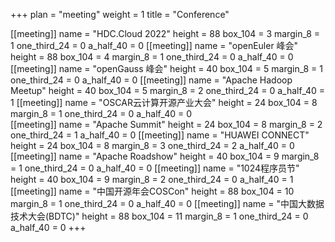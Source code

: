 +++ 
plan = "meeting"
weight = 1
title = "Conference"


[[meeting]]
    name = "HDC.Cloud 2022"
    height = 88
    box_104 = 3
    margin_8 = 1
    one_third_24 = 0
    a_half_40 = 0
[[meeting]]
    name = "openEuler 峰会"
    height = 88
    box_104 = 4
    margin_8 = 1
    one_third_24 = 0
    a_half_40 = 0
[[meeting]]
    name = "openGauss 峰会"
    height = 40
    box_104 = 5
    margin_8 = 1
    one_third_24 = 0
    a_half_40 = 0
[[meeting]]
    name = "Apache Hadoop Meetup"
    height = 40
    box_104 = 5
    margin_8 = 2
    one_third_24 = 0
    a_half_40 = 1
[[meeting]]
    name = "OSCAR云计算开源产业大会"
    height = 24
    box_104 = 8
    margin_8 = 1
    one_third_24 = 0
    a_half_40 = 0  
[[meeting]]
    name = "Apache Summit"
    height = 24
    box_104 = 8
    margin_8 = 2
    one_third_24 = 1
    a_half_40 = 0
[[meeting]]
    name = "HUAWEI CONNECT"
    height = 24
    box_104 = 8
    margin_8 = 3
    one_third_24 = 2
    a_half_40 = 0
[[meeting]]
    name = "Apache Roadshow"
    height = 40
    box_104 = 9
    margin_8 = 1
    one_third_24 = 0
    a_half_40 = 0
[[meeting]]
    name = "1024程序员节"
    height = 40
    box_104 = 9
    margin_8 = 2
    one_third_24 = 0
    a_half_40 = 1
[[meeting]]
    name = "中国开源年会COSCon"
    height = 88
    box_104 = 10
    margin_8 = 1
    one_third_24 = 0
    a_half_40 = 0
[[meeting]]
    name = "中国大数据技术大会(BDTC)"
    height = 88
    box_104 = 11
    margin_8 = 1
    one_third_24 = 0
    a_half_40 = 0
+++